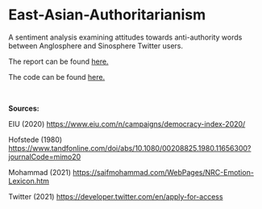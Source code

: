 # East-Asian-Authoritarianism
A sentiment analysis examining attitudes towards anti-authority words between Anglosphere and Sinosphere Twitter users.

The report can be found [here.](East-Asian-Authoritarianism.md)

The code can be found [here.](East-Asian-Authoritarianism.Rmd)

<br />

**Sources:**

EIU (2020) https://www.eiu.com/n/campaigns/democracy-index-2020/

Hofstede (1980) https://www.tandfonline.com/doi/abs/10.1080/00208825.1980.11656300?journalCode=mimo20

Mohammad (2021) https://saifmohammad.com/WebPages/NRC-Emotion-Lexicon.htm

Twitter (2021) https://developer.twitter.com/en/apply-for-access
